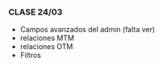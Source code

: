 ### CLASE 24/03

- Campos avanzados del admin (falta ver)
- relaciones MTM
- relaciones OTM
- Filtros
